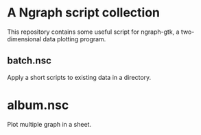 # A Ngraph script collection

This repository contains some useful script for ngraph-gtk, a two-dimensional data plotting program.

## batch.nsc

Apply a short scripts to existing data in a directory.

# album.nsc

Plot multiple graph in a sheet.
